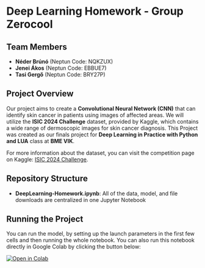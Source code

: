 # Deep Learning Homework - Group Zerocool

## Team Members
- **Néder Brúnó** (Neptun Code: NQKZUX)
- **Jenei Ákos** (Neptun Code: EBBUE7)
- **Tasi Gergő** (Neptun Code: BRY27P)

## Project Overview
Our project aims to create a **Convolutional Neural Network (CNN)** that can identify skin cancer in patients using images of affected areas. We will utilize the **ISIC 2024 Challenge** dataset, provided by Kaggle, which contains a wide range of dermoscopic images for skin cancer diagnosis. This Project was created as our finals project for **Deep Learning in Practice with Python and LUA** class at **BME VIK**.

For more information about the dataset, you can visit the competition page on Kaggle: [ISIC 2024 Challenge](https://www.kaggle.com/competitions/isic-2024-challenge).

## Repository Structure
- **DeepLearning-Homework.ipynb**: All of the data, model, and file downloads are centralized in one Jupyter Notebook


## Running the Project
You can run the model, by setting up the launch parameters in the first few cells and then running the whole notebook.
You can also run this notebook directly in Google Colab by clicking the button below:

[![Open in Colab](https://colab.research.google.com/assets/colab-badge.svg)](https://colab.research.google.com/github/fishylow/DeepLearning-Homework/blob/main/DeepLearning_Homework.ipynb)
